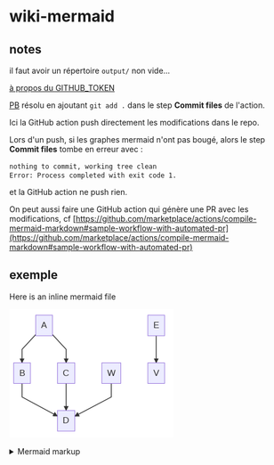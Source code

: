 # wiki-mermaid

## notes

il faut avoir un répertoire `output/` non vide...

[à propos du GITHUB_TOKEN](https://docs.github.com/en/actions/reference/authentication-in-a-workflow)

[PB](https://githubmemory.com/repo/yaSebastian/mermaid-markdown-test/issues) résolu en ajoutant `git add .` dans le step  **Commit files** de l'action.

Ici la GitHub action push directement les modifications dans le repo. 

Lors d'un push, si les graphes mermaid n'ont pas bougé, alors le step **Commit files** tombe en erreur avec :
```
nothing to commit, working tree clean
Error: Process completed with exit code 1.
```
et la GitHub action ne push rien.

On peut aussi faire une GitHub action qui génère une PR avec les modifications,
cf [https://github.com/marketplace/actions/compile-mermaid-markdown#sample-workflow-with-automated-pr](https://github.com/marketplace/actions/compile-mermaid-markdown#sample-workflow-with-automated-pr)

## exemple

Here is an inline mermaid file

<!-- generated by mermaid compile action - START -->
![~mermaid diagram 1~](./output/README-md-1.png)
<details>
  <summary>Mermaid markup</summary>

```mermaid
graph TD;
    A-->B;
    A-->C;
    B-->D;
    C-->D;
    W-->D;
    E-->V;
```

</details>
<!-- generated by mermaid compile action - END -->
